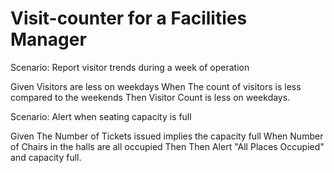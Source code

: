 # Visit-counter for a Facilities Manager

Scenario: Report visitor trends during a week of operation

  Given Visitors are less on weekdays
  When The count of visitors is less compared to the weekends 
  Then Visitor Count is less on weekdays.

Scenario: Alert when seating capacity is full

  Given The Number of Tickets issued implies the capacity full
  When Number of Chairs in the halls are all occupied
  Then Then Alert "All Places Occupied" and capacity full.
